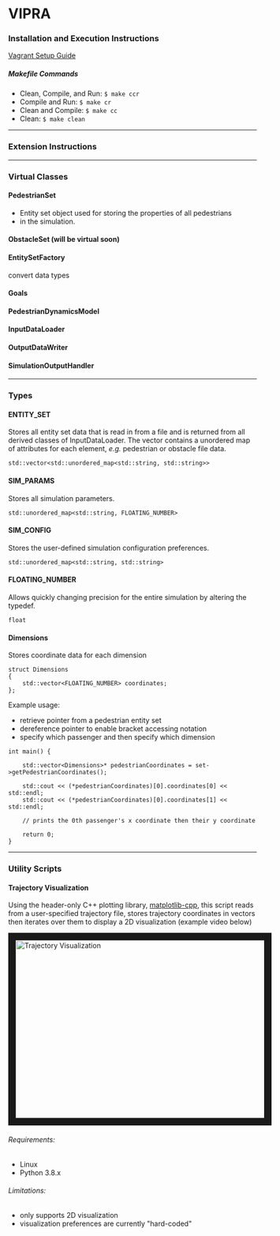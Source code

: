 # VIPRA

### Installation and Execution Instructions

[Vagrant Setup Guide](vagrant_setup_guide.md)

##### Makefile Commands
- Clean, Compile, and Run: `$ make ccr`
- Compile and Run: `$ make cr` 
- Clean and Compile: `$ make cc`
- Clean: `$ make clean`




---
### Extension Instructions




---
### Virtual Classes

#### PedestrianSet
- Entity set object used for storing the properties of all pedestrians
- in the simulation. 

#### ObstacleSet (will be virtual soon)

#### EntitySetFactory
convert data types

#### Goals

#### PedestrianDynamicsModel

#### InputDataLoader

#### OutputDataWriter  

#### SimulationOutputHandler





---
### Types

#### ENTITY_SET
Stores all entity set data that is read in from a file and 
is returned from all derived classes of InputDataLoader. 
The vector contains a unordered map of attributes for each element, 
*e.g.* pedestrian or obstacle file data.
```
std::vector<std::unordered_map<std::string, std::string>>
```
#### SIM_PARAMS 
Stores all simulation parameters.
```
std::unordered_map<std::string, FLOATING_NUMBER>
```
#### SIM_CONFIG
Stores the user-defined simulation configuration preferences.
```
std::unordered_map<std::string, std::string>
``` 
#### FLOATING_NUMBER
Allows quickly changing precision for the entire
simulation by altering the typedef.
```
float
```
#### Dimensions
Stores coordinate data for each dimension 
```
struct Dimensions
{
    std::vector<FLOATING_NUMBER> coordinates;
};
```
Example usage:
- retrieve pointer from a pedestrian entity set
- dereference pointer to enable bracket accessing notation
- specify which passenger and then specify which dimension
```
int main() {
	
	std::vector<Dimensions>* pedestrianCoordinates = set->getPedestrianCoordinates();		
	
	std::cout << (*pedestrianCoordinates)[0].coordinates[0] << std::endl;
	std::cout << (*pedestrianCoordinates)[0].coordinates[1] << std::endl;

	// prints the 0th passenger's x coordinate then their y coordinate

	return 0;
}
```




---
### Utility Scripts

#### Trajectory Visualization

Using the header-only C++ plotting library, 
[matplotlib-cpp](https://github.com/lava/matplotlib-cpp),
this script reads from a user-specified trajectory file, 
stores trajectory coordinates in vectors then iterates over
them to display a 2D visualization (example video below)

<a href="http://www.youtube.com/watch?feature=player_embedded&v=twemPX9KuGk
" target="_blank"><img src="http://img.youtube.com/vi/twemPX9KuGk/0.jpg" 
alt="Trajectory Visualization" width="580" height="360" border="15" /></a>

###### Requirements:
- Linux
- Python 3.8.x
###### Limitations: 
- only supports 2D visualization 
- visualization preferences are currently "hard-coded" 
